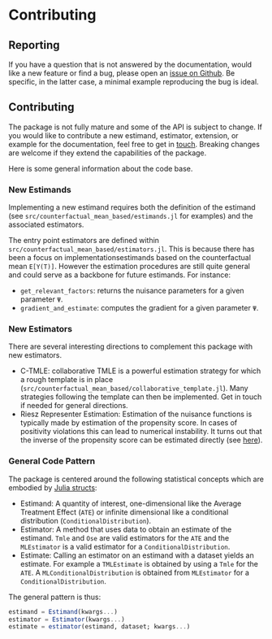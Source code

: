 # Contributing

## Reporting

If you have a question that is not answered by the documentation, would like a new feature or find a bug, please open an [issue on Github](https://github.com/TARGENE/TMLE.jl/issues). Be specific, in the latter case, a minimal example reproducing the bug is ideal.

## Contributing

The package is not fully mature and some of the API is subject to change. If you would like to contribute a new estimand, estimator, extension, or example for the documentation, feel free to get in [touch](https://github.com/TARGENE/TMLE.jl/issues). Breaking changes are welcome if they extend the capabilities of the package.

Here is some general information about the code base.

### New Estimands

Implementing a new estimand requires both the definition of the estimand (see `src/counterfactual_mean_based/estimands.jl` for examples) and the associated estimators.

The entry point estimators are defined within `src/counterfactual_mean_based/estimators.jl`. This is because there has been a focus on implementationsestimands based on the counterfactual mean ``E[Y(T)]``. However the estimation procedures are still quite general and could serve as a backbone for future estimands. For instance:

- `get_relevant_factors`: returns the nuisance parameters for a given parameter ``Ψ``.
- `gradient_and_estimate`: computes the gradient for a given parameter ``Ψ``.

### New Estimators

There are several interesting directions to complement this package with new estimators.

- C-TMLE: collaborative TMLE is a powerful estimation strategy for which a rough template is in place (`src/counterfactual_mean_based/collaborative_template.jl`). Many strategies following the template can then be implemented. Get in touch if needed for general directions.
- Riesz Representer Estimation: Estimation of the nuisance functions is typically made by estimation of the propensity score. In cases of positivity violations this can lead to numerical instability. It turns out that the inverse of the propensity score can be estimated directly (see [here](https://github.com/TARGENE/TMLE.jl/issues/83)).

### General Code Pattern

The package is centered around the following statistical concepts which are embodied by [Julia structs](https://docs.julialang.org/en/v1/manual/types/):

- Estimand: A quantity of interest, one-dimensional like the Average Treatment Effect (`ATE`) or infinite dimensional like a conditional distribution (`ConditionalDistribution`).
- Estimator: A method that uses data to obtain an estimate of the estimand. `Tmle` and `Ose` are valid estimators for the `ATE` and the `MLEstimator` is a valid estimator for a `ConditionalDistribution`.
- Estimate: Calling an estimator on an estimand with a dataset yields an estimate. For example a `TMLEstimate` is obtained by using a `Tmle` for the `ATE`. A `MLConditionalDistribution` is obtained from `MLEstimator` for a `ConditionalDistribution`.

The general pattern is thus:

```julia
estimand = Estimand(kwargs...)
estimator = Estimator(kwargs...)
estimate = estimator(estimand, dataset; kwargs...)
```
